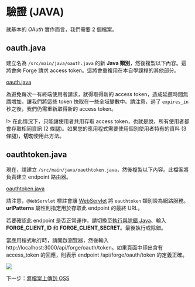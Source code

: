 # 驗證 (JAVA)

就基本的 *OAuth* 實作而言，我們需要 2 個檔案。

## oauth.java

建立名為 `/src/main/java/oauth.java` 的新 **Java 類別**，然後複製以下內容。這將會向 Forge 請求 access token。這將會重複用在本自學課程的其他部分。

[oauth.java](_snippets/viewmodels/java/oauth.java ':include :type=code java')

為避免每次一有終端使用者請求，就得取得新的 access token，造成延遲時間無謂增加，讓我們將這些 token 快取在一些全域變數中。請注意，過了 `expires_in` 秒之後，我們仍需重新取得新的 access token。

!> 在此情況下，只能讓使用者共用存取 access token，也就是說，所有使用者都會存取相同資訊 (2 條腿)。如果您的應用程式需要使用個別使用者特有的資料 (3 條腿)，**切勿**使用此方法。

## oauthtoken.java

現在，請建立 `/src/main/java/oauthtoken.java`，然後複製以下內容。此檔案將負責建立 endpoint 路由器。  

[oauthtoken.java](_snippets/viewmodels/java/oauthtoken.java ':include :type=code java')

請注意，`@WebServlet` 標註會讓 [WebServlet](https://www.javaguides.net/2019/02/webservlet-annotation-example.html) 將 `oauthtoken` 類別設為網路服務。**urlPatterns** 屬性則指定用於存取此 endpoint 的最終 URL。

若要確認此 endpoint 是否正常運作，請切換至[執行與除錯 Java](//environment/rundebug/java?id=running-amp-debugging-java)、輸入 **FORGE_CLIENT_ID** 和 **FORGE_CLIENT_SECRET**。最後執行或除錯。

當應用程式執行時，請開啟瀏覽器，然後輸入 http://localhost:3000/api/forge/oauth/token。如果頁面中印出含有 access_token 的回應，則表示 endpoint /api/forge/oauth/token 的定義正確。

![](_media/java/endpoint_oauth.png)


下一步：[將檔案上傳到 OSS](/zh-TW/datamanagement/oss/)